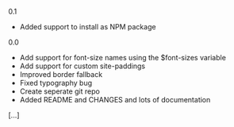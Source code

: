0.1
- Added support to install as NPM package

0.0
- Add support for font-size names using the $font-sizes variable
- Add support for custom site-paddings
- Improved border fallback
- Fixed typography bug
- Create seperate git repo
- Added README and CHANGES and lots of documentation

[...]